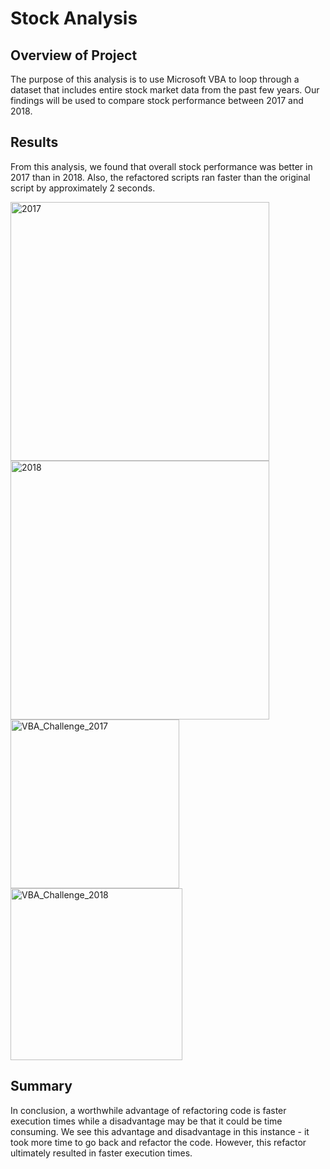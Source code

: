 # Stock Analysis

## Overview of Project
The purpose of this analysis is to use Microsoft VBA to loop through a dataset that includes entire stock market data from the past few years. Our findings will be used to compare stock performance between 2017 and 2018.

## Results
From this analysis, we found that overall stock performance was better in 2017 than in 2018. Also, the refactored scripts ran faster than the original script by approximately 2 seconds.

<img width="414" alt="2017" src="https://user-images.githubusercontent.com/107032720/197337135-843f581b-c8e5-4120-b785-5b64226b0e82.png">

<img width="414" alt="2018" src="https://user-images.githubusercontent.com/107032720/197337129-80a978c2-e15a-4cdf-a699-bf571275a29c.png">

<img width="270" alt="VBA_Challenge_2017" src="https://user-images.githubusercontent.com/107032720/197337146-ff725a79-6d04-4dbd-8571-5c2f9a162461.png">

<img width="275" alt="VBA_Challenge_2018" src="https://user-images.githubusercontent.com/107032720/197337150-a0e7cf23-d5d8-4f70-9b47-e6957177013e.png">

## Summary
In conclusion, a worthwhile advantage of refactoring code is faster execution times while a disadvantage may be that it could be time consuming. We see this advantage and disadvantage in this instance - it took more time to go back and refactor the code. However, this refactor ultimately resulted in faster execution times.
